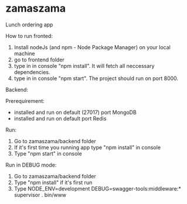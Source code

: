 # zamaszama
Lunch ordering app


How to run fronted:

1. Install nodeJs (and npm - Node Package Manager) on your local machine
2. go to frontend folder
3. type in in console "npm install". It will fetch all neccessary dependencies.
4. type in in console "npm start". The project should run on port 8000.

Backend:

Prerequirement:
- installed and run on default (27017) port MongoDB
- installed and run on default port Redis 

Run:
1. Go to zamaszama/backend folder
2. If it's first time you running app type "npm install" in console
3. Type "npm start" in console

Run in DEBUG mode:
1. Go to zamaszama/backend folder
2. Type "npm install" if it's first run 
3. Type NODE_ENV=development DEBUG=swagger-tools:middleware:* supervisor . bin/www